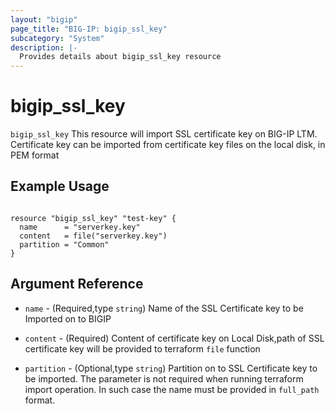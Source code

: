```yaml
---
layout: "bigip"
page_title: "BIG-IP: bigip_ssl_key"
subcategory: "System"
description: |-
  Provides details about bigip_ssl_key resource
---
```


# bigip_ssl_key

`bigip_ssl_key` This resource will import SSL certificate key on BIG-IP LTM. 
Certificate key can be imported from certificate key files on the local disk, in PEM format


## Example Usage


```hcl

resource "bigip_ssl_key" "test-key" {
  name      = "serverkey.key"
  content   = file("serverkey.key")
  partition = "Common"
}

```      

## Argument Reference


* `name` - (Required,type `string`) Name of the SSL Certificate key to be Imported on to BIGIP

* `content` - (Required) Content of certificate key on Local Disk,path of SSL certificate key will be provided to terraform `file` function 

* `partition` - (Optional,type `string`) Partition on to SSL Certificate key to be imported. The parameter is not required when running terraform import operation. In such case the name must be provided in `full_path` format.

